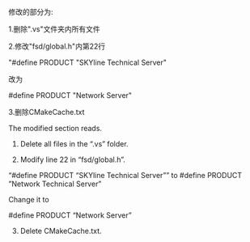 修改的部分为:

1.删除".vs"文件夹内所有文件

2.修改"fsd/global.h"内第22行

"#define PRODUCT "SKYline Technical Server"

改为

#define PRODUCT "Network Server"

3.删除CMakeCache.txt



The modified section reads.

1. Delete all files in the “.vs” folder.
   
2. Modify line 22 in “fsd/global.h”.
   
“#define PRODUCT “SKYline Technical Server”” to #define PRODUCT ”Network Technical Server”

Change it to

#define PRODUCT “Network Server”

3. Delete CMakeCache.txt.
